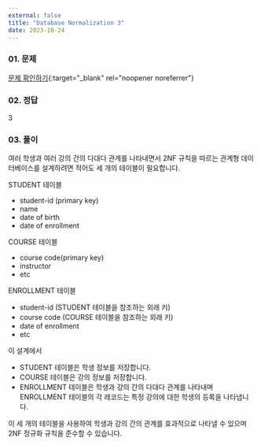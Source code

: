 ```yaml
---
external: false
title: "Database Normalization 3"
date: 2023-10-24
---
```


### 01. 문제

[문제 확인하기](https://www.hackerrank.com/challenges/database-normalization-3/problem?isFullScreen=true){:target="_blank" rel="noopener noreferrer"}

### 02. 정답

3

### 03. 풀이

여러 학생과 여러 강의 간의 다대다 관계를 나타내면서 2NF 규칙을 따르는 관계형 데이터베이스를 설계하려면 적어도 세 개의 테이블이 필요합니다.

STUDENT 테이블

- student-id (primary key)
- name
- date of birth
- date of enrollment

COURSE 테이블

- course code(primary key)
- instructor
- etc

ENROLLMENT 테이블

- student-id (STUDENT 테이블을 참조하는 외래 키)
- course code (COURSE 테이블을 참조하는 외래 키)
- date of enrollment
- etc

이 설계에서

- STUDENT 테이블은 학생 정보를 저장합니다.
- COURSE 테이블은 강의 정보를 저장합니다.
- ENROLLMENT 테이블은 학생과 강의 간의 다대다 관계를 나타내며 ENROLLMENT 테이블의 각 레코드는 특정 강의에 대한 학생의 등록을 나타냅니다.

이 세 개의 테이블을 사용하여 학생과 강의 간의 관계를 효과적으로 나타낼 수 있으며 2NF 정규화 규칙을 준수할 수 있습니다.
